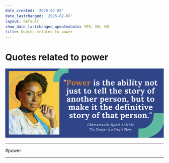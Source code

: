 ```yaml
---
date_created: '2025-02-05'
date_lastchanged: '2025-02-07'
layout: default
show_date_lastchanged_updatedauto: YES, NO, NO
title: Quotes related to power
---
```

# Quotes related to power

![](media/cleanshot_2024-02-15-at-13-41-31@2x.png)


---

#power

---
